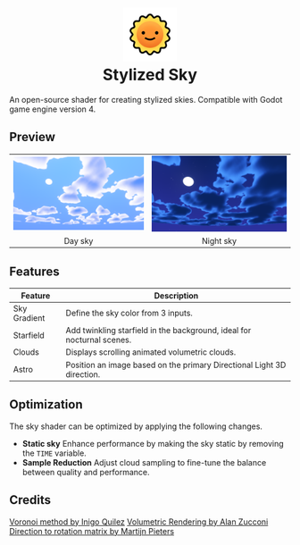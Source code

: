 <h1 align="center">
<img width="96" height="96" src="./icon.png"/>
<br/>
Stylized Sky</h1>

An open-source shader for creating stylized skies. Compatible with Godot game engine version 4.

## Preview

<table>
  <tr align="center">
	<td><img alt="sky day" src="./preview/sky_day.png"/></td>
	<td><img alt="sky night" src="./preview/sky_night.png"/></td>
  </tr>
  <tr align="center">
	<td>Day sky</td>
	<td>Night sky</td>
  </tr>
</table>

## Features

| Feature  | Description |
| ------------- | ------------- |
| Sky Gradient  | Define the sky color from 3 inputs.  |
| Starfield  | Add twinkling starfield in the background, ideal for nocturnal scenes.  |
| Clouds  | Displays scrolling animated volumetric clouds.  |
| Astro  | Position an image based on the primary Directional Light 3D direction.  |

## Optimization

The sky shader can be optimized by applying the following changes.

- **Static sky** Enhance performance by making the sky static by removing the `TIME` variable.
- **Sample Reduction** Adjust cloud sampling to fine-tune the balance between quality and performance.

## Credits

[Voronoi method by Inigo Quilez](https://www.shadertoy.com/view/ldl3Dl)
[Volumetric Rendering by Alan Zucconi](https://www.alanzucconi.com/)
[Direction to rotation matrix by Martijn Pieters](https://stackoverflow.com/questions/18558910/direction-vector-to-rotation-matrix)
